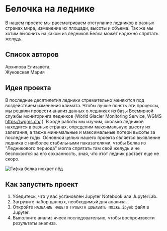 # Белочка на леднике

В нашем проекте мы рассматриваем отступание ледников в разных странах мира, изменение их площади, высоты и объема. Так же мы хотим выяснить на каком из ледников Белка может надежно спрятать желудь.


## Список авторов

Архипова Елизавета,  
Жуковская Мария

## Идея проекта

В последние десятилетия ледники стремительно меняются под воздействием изменения климата. Чтобы лучше понять эти процессы, мы решили провести анализ данных о ледниках из базы Всемирной службы мониторинга ледников (World Glacier Monitoring Service, WGMS https://wgms.ch/ ).
В ходе работы мы изучим, сколько ледников находится в разных странах, определим максимальную высоту их залегания, а также минимальные и максимальные потери высоты за последние годы. 
Основной целью нашего проекта является выявление ледника с наиболее стабильными паказателями, чтобы Белка из "Ледникового периода" могла спрятать там свой желудь и не беспокоится за его сохранность, зная, что этот ледник растает еще не скоро.  


![Гифка белка нюхает лёд](https://i.yapx.ru/ILzg7.gif)


## Как запустить проект

1. Убедитесь, что у вас установлен Jupyter Notebook или JupyterLab.
2. Загрузите набор данных, необходимый для анализа.
3. Откройте `НАЗВАНИЕ НАШЕГО ПРОЕКТА ДОБАВИТЬ ПОЗЖЕ.ipynb` файл в Jupyter.
4. Выполните анализ ячеек последовательно, чтобы воспроизвести результаты анализа.

